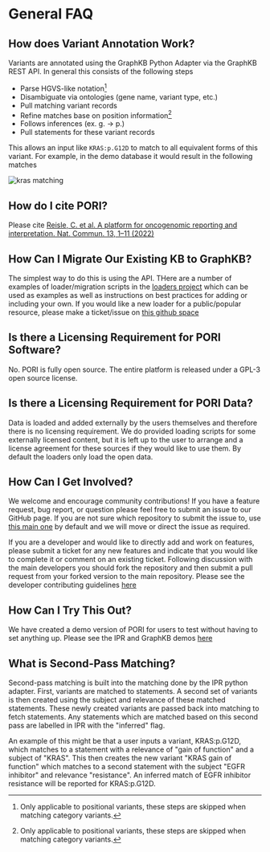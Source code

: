 # General FAQ

## How does Variant Annotation Work?

Variants are annotated using the GraphKB Python Adapter via the GraphKB REST API. In general this
consists of the following steps

- Parse HGVS-like notation[^1]
- Disambiguate via ontologies (gene name, variant type, etc.)
- Pull matching variant records
- Refine matches base on position information[^1]
- Follows inferences (ex. g. -> p.)
- Pull statements for these variant records

[^1]: Only applicable to positional variants, these steps are skipped when matching category variants.

This allows an input like `KRAS:p.G12D` to match to all equivalent forms of this variant. For example,
in the demo database it would result in the following matches

![kras matching](../images/kras_variant_matching.png)

## How do I cite PORI?

Please cite [Reisle, C. et al. A platform for oncogenomic reporting and interpretation. Nat. Commun. 13, 1–11 (2022)](https://www.nature.com/articles/s41467-022-28348-y)

## How Can I Migrate Our Existing KB to GraphKB?

The simplest way to do this is using the API. THere are a number of examples of loader/migration
scripts in the [loaders project](https://github.com/bcgsc/pori_graphkb_loader) which can be used as
examples as well as instructions on  best practices for adding or including your own. If you would like
a new loader for a public/popular resource, please make a ticket/issue on [this github space](https://github.com/bcgsc/pori_graphkb_loader/issues)

## Is there a Licensing Requirement for PORI Software?

No. PORI is fully open source. The entire platform is released under a GPL-3 open source license.

## Is there a Licensing Requirement for PORI Data?

Data is loaded and added externally by the users themselves and therefore there is no licensing requirement.
We do provided loading scripts for some externally licensed content, but it is left up to the user
to arrange and a license agreement for these sources if they would like to use them. By default the
loaders only load the open data.

## How Can I Get Involved?

We welcome and encourage community contributions! If you have a feature request, bug report, or question please feel free to submit an issue to our GitHub page. If you are not sure which repository to submit the issue to, use [this main one](https://github.com/bcgsc/pori/issues) by default and we will move or direct the issue as required.

If you are a developer and would like to directly add and work on features, please submit a ticket
for any new features and indicate that you would like to complete it or comment on an existing ticket.
Following discussion with the main developers you should fork the repository and then submit a pull request
from your forked version to the main repository. Please see the developer contributing guidelines [here](../developer_reference/contributing.md)

## How Can I Try This Out?

We have created a demo version of PORI for users to test without having to set anything up. Please
see the IPR and GraphKB demos [here](https://pori-demo.bcgsc.ca)

## What is Second-Pass Matching?

Second-pass matching is built into the matching done by the IPR python adapter. First, variants are matched to statements. A second set of variants is then created using the subject and relevance of these matched statements. These newly created variants are passed back into matching to fetch statements. Any statements which are matched based on this second pass are labelled in IPR with the "inferred" flag.

An example of this might be that a user inputs a variant, KRAS:p.G12D, which matches to a statement with a relevance of "gain of function" and a subject of "KRAS". This then creates the new variant "KRAS gain of function" which matches to a second statement with the subject "EGFR inhibitor" and relevance "resistance". An inferred match of EGFR inhibitor resistance will be reported for KRAS:p.G12D.
